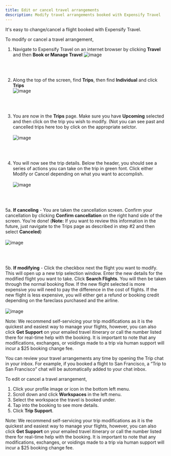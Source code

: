 ```yaml
---
title: Edit or cancel travel arrangements
description: Modify travel arrangements booked with Expensify Travel
---
```

<div id="expensify-classic" markdown="1">
It's easy to change/cancel a flight booked with Expensify Travel. 

To modify or cancel a travel arrangement,
<br>
1. Navigate to Expensify Travel on an internet browser by clicking **Travel** and then **Book or Manage Travel**
   ![image](https://github.com/Expensify/App/assets/3697042/c2d0959e-3428-489b-80ee-bfc3477fe96e)

<br>
<br>

2. Along the top of the screen, find **Trips**, then find **Individual** and click **Trips**
   <br>
   ![image](https://github.com/Expensify/App/assets/3697042/8e3b4be4-0a07-4969-af97-f34c33ce0132)

<br>
<br>

3. You are now in the **Trips** page. Make sure you have **Upcoming** selected and then click on the trip you wish to modify. (Not you can see past and cancelled trips here too by click on the appropriate selctor.
   <br>
   <br>
![image](https://github.com/Expensify/App/assets/3697042/cfc2bf85-01ce-4ab1-b6ad-0e9ed0a51aed)

<br>
<br>

4. You will now see the trip details. Below the header, you should see a series of actions you can take on the trip in green font. Click either Modify or Cancel depending on what you want to accomplish.
   <br>
   <br>
![image](https://github.com/Expensify/App/assets/3697042/3882c93d-0a4a-42db-8429-b99ebd8fb930)

<br>
<br>

5a. **If canceling** - You are taken the cancellation screen. Confirm your cancellation by clicking **Confirm cancellation** on the right hand side of the screen. You're done! (**Note:** If you want to review this information in the future, just navigate to the Trips page as described in step #2 and then select **Canceled**)
<br>
<br>
![image](https://github.com/Expensify/App/assets/3697042/6fcad82d-dc13-4fc9-b5fa-400f24bf544e)

<br>
<br>

5b. **If modifying** - Click the checkbox next the flight you want to modify. This will open up a new trip selection window. Enter the new details for the modified flight you want to take. Click **Search Flights**. You will then be taken through the normal booking flow. If the new flight selected is more expensive you will need to pay the difference in the cost of flights. If the new flight is less expensive, you will either get a refund or booking credit depending on the fareclass purchased and the airline. 
<br>
<br>
![image](https://github.com/Expensify/App/assets/3697042/f0e0db1c-af60-4d18-9458-2a3aaf764294)



Note: We recommend self-servicing your trip modifications as it is the quickest and easiest way to manage your flights, however, you can also click **Get Support** on your emailed travel itinerary or call the number listed there for real-time help with the booking. It is important to note that any modifications, exchanges, or voidings made to a trip via human support will incur a $25 booking change fee.
</div>

<div id="new-expensify" markdown="1">
  
You can review your travel arrangements any time by opening the Trip chat in your inbox. For example, if you booked a flight to San Francisco, a “Trip to San Francisco” chat will be automatically added to your chat inbox.  

To edit or cancel a travel arrangement,
1. Click your profile image or icon in the bottom left menu. 
2. Scroll down and click **Workspaces** in the left menu. 
3. Select the workspace the travel is booked under.
4. Tap into the booking to see more details. 
5. Click **Trip Support**.

Note: We recommend self-servicing your trip modifications as it is the quickest and easiest way to manage your flights, however, you can also click **Get Support** on your emailed travel itinerary or call the number listed there for real-time help with the booking. It is important to note that any modifications, exchanges, or voidings made to a trip via human support will incur a $25 booking change fee.
</div>
